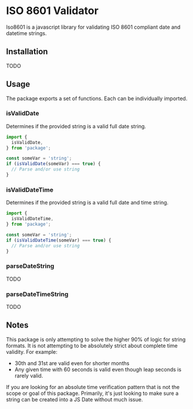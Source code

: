 # ISO 8601 Validator

Iso8601 is a javascript library for validating ISO 8601
compliant date and datetime strings.

## Installation

TODO

## Usage

The package exports a set of functions.
Each can be individually imported.

### isValidDate

Determines if the provided string is a valid full date
string.

```javascript
import {
  isValidDate,
} from 'package';

const someVar = 'string';
if (isValidDate(someVar) === true) {
  // Parse and/or use string
}
```

### isValidDateTime

Determines if the provided string is a valid full date and
time string.

```javascript
import {
  isValidDateTime,
} from 'package';

const someVar = 'string';
if (isValidDateTime(someVar) === true) {
  // Parse and/or use string
}
```

### parseDateString

TODO

### parseDateTimeString

TODO

## Notes

This package is only attempting to solve the higher 90%
of logic for string formats. It is not attempting to be
absolutely strict about complete time validity. For example:

* 30th and 31st are valid even for shorter months
* Any given time with 60 seconds is valid even though
leap seconds is rarely valid.

If you are looking for an absolute time verification pattern
that is not the scope or goal of this package. Primarily,
it's just looking to make sure a string can be created into
a JS Date without much issue.
